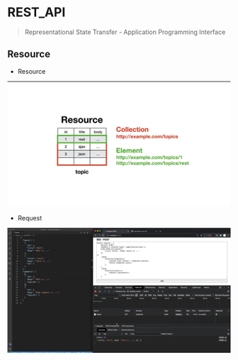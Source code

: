 # REST_API
> Representational State Transfer - Application Programming Interface

## Resource

- Resource

![Resource](../img/REST_API_1.png)


- Request

![Request](../img/REST_API_2.png)